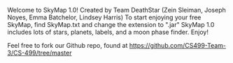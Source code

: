 Welcome to SkyMap 1.0! 
Created by Team DeathStar (Zein Sleiman, Joseph Noyes, Emma Batchelor, Lindsey Harris)
To start enjoying your free SkyMap, find SkyMap.txt and change the extension to ".jar" 
SkyMap 1.0 includes lots of stars, planets, labels, and a moon phase finder. 
Enjoy!

Feel free to fork our Github repo, found at https://github.com/CS499-Team-3/CS-499/tree/master
